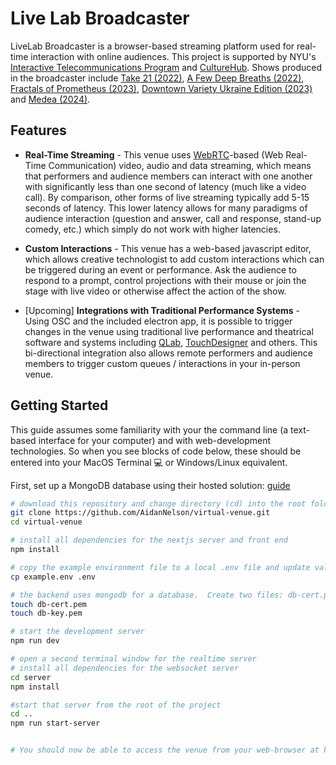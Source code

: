 # Live Lab Broadcaster

LiveLab Broadcaster is a browser-based streaming platform used for real-time interaction with online audiences.  This project is supported by NYU's [Interactive Telecommunications Program](https://itp.nyu.edu) and [CultureHub](https://www.culturehub.org/).  Shows produced in the broadcaster include [Take 21 (2022)](https://www.culturehub.org/take-21), [A Few Deep Breaths (2022)](https://www.culturehub.org/events/a-few-deep-breaths), [Fractals of Prometheus (2023)](https://www.culturehub.org/fractals-of-prometheus), [Downtown Variety Ukraine Edition (2023)](https://www.culturehub.org/watch?mc_cid=fac8ca9ab2&mc_eid=55f6931a7e) and [Medea (2024)](https://www.culturehub.org/medea).


## Features

* **Real-Time Streaming** - This venue uses [WebRTC](https://developer.mozilla.org/en-US/docs/Web/API/WebRTC_API)-based (Web Real-Time Communication) video, audio and data streaming, which means that performers and audience members can interact with one another with significantly less than one second of latency  (much like a video call). By comparison, other forms of live streaming typically add 5-15 seconds of latency.  This lower latency allows for many paradigms of audience interaction (question and answer, call and response, stand-up comedy, etc.) which simply do not work with higher latencies.

* **Custom Interactions** - This venue has a web-based javascript editor, which allows creative technologist to add custom interactions which can be triggered during an event or performance.  Ask the audience to respond to a prompt, control projections with their mouse or join the stage with live video or otherwise affect the action of the show. 

* [Upcoming] **Integrations with Traditional Performance Systems** - Using OSC and the included electron app, it is possible to trigger changes in the venue using traditional live performance and theatrical software and systems including [QLab](https://qlab.app/), [TouchDesigner](https://derivative.ca/) and others.  This bi-directional integration also allows remote performers and audience members to trigger custom queues / interactions in your in-person venue.


## Getting Started

This guide assumes some familiarity with your the command line (a text-based interface for your computer) and with web-development technologies. So when you see blocks of code below, these should be entered into your MacOS Terminal 💻 or Windows/Linux equivalent.

First, set up a MongoDB database using their hosted solution: [guide](https://docs.google.com/document/d/1bStSBbBzpUR6LFqRmnE0IfAMOCiFZ2LTTBBxDQE2xaE/edit?usp=sharing)

```sh
# download this repository and change directory (cd) into the root folder
git clone https://github.com/AidanNelson/virtual-venue.git
cd virtual-venue

# install all dependencies for the nextjs server and front end
npm install

# copy the example environment file to a local .env file and update values as needed
cp example.env .env

# the backend uses mongodb for a database.  Create two files: db-cert.pem and db-key.pem and update with the certificate and key from your database
touch db-cert.pem
touch db-key.pem

# start the development server
npm run dev

# open a second terminal window for the realtime server
# install all dependencies for the websocket server
cd server
npm install

#start that server from the root of the project
cd ..
npm run start-server


# You should now be able to access the venue from your web-browser at http://localhost:3000/ 

```
